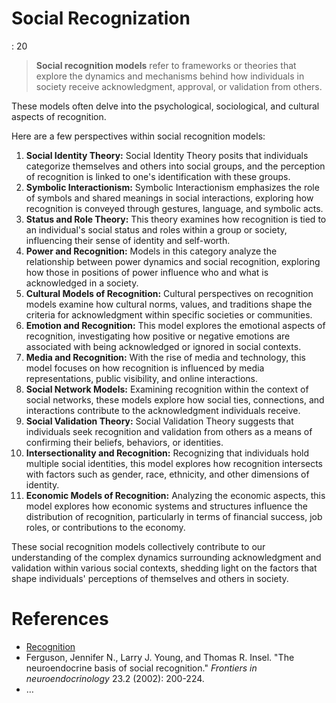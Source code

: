 # Social Recognization

: 20

> **Social recognition models** refer to frameworks or theories that explore the dynamics and mechanisms behind how individuals in society receive acknowledgment, approval, or validation from others.
> 

These models often delve into the psychological, sociological, and cultural aspects of recognition.

Here are a few perspectives within social recognition models:

1. **Social Identity Theory:**  Social Identity Theory posits that individuals categorize themselves and others into social groups, and the perception of recognition is linked to one's identification with these groups.
2. **Symbolic Interactionism:** Symbolic Interactionism emphasizes the role of symbols and shared meanings in social interactions, exploring how recognition is conveyed through gestures, language, and symbolic acts.
3. **Status and Role Theory:** This theory examines how recognition is tied to an individual's social status and roles within a group or society, influencing their sense of identity and self-worth.
4. **Power and Recognition:**  Models in this category analyze the relationship between power dynamics and social recognition, exploring how those in positions of power influence who and what is acknowledged in a society.
5. **Cultural Models of Recognition:** Cultural perspectives on recognition models examine how cultural norms, values, and traditions shape the criteria for acknowledgment within specific societies or communities.
6. **Emotion and Recognition:** This model explores the emotional aspects of recognition, investigating how positive or negative emotions are associated with being acknowledged or ignored in social contexts.
7. **Media and Recognition:** With the rise of media and technology, this model focuses on how recognition is influenced by media representations, public visibility, and online interactions.
8. **Social Network Models:** Examining recognition within the context of social networks, these models explore how social ties, connections, and interactions contribute to the acknowledgment individuals receive.
9. **Social Validation Theory:** Social Validation Theory suggests that individuals seek recognition and validation from others as a means of confirming their beliefs, behaviors, or identities.
10. **Intersectionality and Recognition:**  Recognizing that individuals hold multiple social identities, this model explores how recognition intersects with factors such as gender, race, ethnicity, and other dimensions of identity.
11. **Economic Models of Recognition:** Analyzing the economic aspects, this model explores how economic systems and structures influence the distribution of recognition, particularly in terms of financial success, job roles, or contributions to the economy.

These social recognition models collectively contribute to our understanding of the complex dynamics surrounding acknowledgment and validation within various social contexts, shedding light on the factors that shape individuals' perceptions of themselves and others in society.

# References

- [Recognition](https://en.wikipedia.org/wiki/Recognition_(sociology))
- Ferguson, Jennifer N., Larry J. Young, and Thomas R. Insel. "The neuroendocrine basis of social recognition." *Frontiers in neuroendocrinology* 23.2 (2002): 200-224.
- …